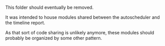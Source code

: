 This folder should eventually be removed.

It was intended to house modules shared between the autoscheduler and the timeline report.

As that sort of code sharing is unlikely anymore, these modules should probably be organized by some other pattern.
